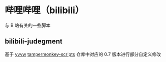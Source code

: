 # 哔哩哔哩（bilibili）

与 B 站有关的一些脚本

## bilibili-judegment

基于 [yvvw](https://github.com/yvvw) [tampermonkey-scripts](https://github.com/yvvw/tampermonkey-scripts) 仓库中对应的 0.7 版本进行部分自定义修改

